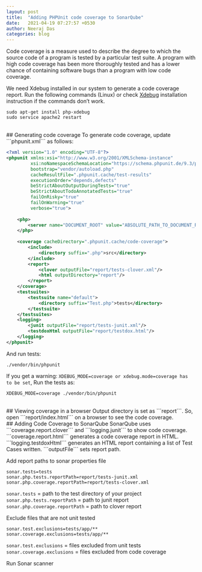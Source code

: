 ```yaml
---
layout: post
title:  "Adding PHPUnit code coverage to SonarQube"
date:   2021-04-19 07:27:57 +0530
author: Neeraj Das
categories: blog
---
```

Code coverage is a measure used to describe the degree to which the source code of a 
program is tested by a particular test suite. A program with high code coverage has 
been more thoroughly tested and has a lower chance of containing software bugs than 
a program with low code coverage.  

We need Xdebug installed in our system to generate a code coverage report. 
Run the following commands (Linux) or check [Xdebug][xdebug-link] installation instruction if the commands don’t work.

```
sudo apt-get install php-xdebug
sudo service apache2 restart
```
<br/>
## Generating code coverage
To generate code coverage, update ```phpunit.xml``` as follows:

```xml
<?xml version="1.0" encoding="UTF-8"?>
<phpunit xmlns:xsi="http://www.w3.org/2001/XMLSchema-instance"
         xsi:noNamespaceSchemaLocation="https://schema.phpunit.de/9.3/phpunit.xsd"
         bootstrap="vendor/autoload.php"
         cacheResultFile=".phpunit.cache/test-results"
         executionOrder="depends,defects"
         beStrictAboutOutputDuringTests="true"
         beStrictAboutTodoAnnotatedTests="true"
         failOnRisky="true"
         failOnWarning="true"
         verbose="true">
         
    <php>
        <server name="DOCUMENT_ROOT" value="ABSOLUTE_PATH_TO_DOCUMENT_ROOT"/>
    </php>
             
    <coverage cacheDirectory=".phpunit.cache/code-coverage">
        <include>
            <directory suffix=".php">src</directory>
        </include>
        <report>
            <clover outputFile="report/tests-clover.xml"/>
            <html outputDirectory="report"/>
        </report>
    </coverage>
    <testsuites>
        <testsuite name="default">
            <directory suffix="Test.php">tests</directory>
        </testsuite>
    </testsuites>
    <logging>
        <junit outputFile="report/tests-junit.xml"/>
        <testdoxHtml outputFile="report/testdox.html"/>
    </logging>
</phpunit>
```

And run tests:

```
./vendor/bin/phpunit
```

If you get a warning: ```XDEBUG_MODE=coverage or xdebug.mode=coverage has to be set```,
Run the tests as:

```
XDEBUG_MODE=coverage ./vendor/bin/phpunit
```
<br/>
## Viewing coverage in a browser
Output directory is set as ```report```. So, open ```report/index.html``` on a browser to see 
the code coverage.  
<br/>
## Adding Code Coverage to SonarQube
SonarQube uses ```coverage.report.clover``` and ```logging.junit``` to show code coverage.  
```coverage.report.html``` generates a code coverage report in HTML.  
```logging.testdoxHtml``` generates an HTML report containing a list of Test Cases written.  
```outputFile``` sets report path.

Add report paths to sonar properties file

```
sonar.tests=tests
sonar.php.tests.reportPath=report/tests-junit.xml
sonar.php.coverage.reportPath=report/tests-clover.xml
```

```sonar.tests``` = path to the test directory of your project  
```sonar.php.tests.reportPath``` = path to junit report  
```sonar.php.coverage.reportPath``` = path to clover report

Exclude files that are not unit tested

```
sonar.test.exclusions=tests/app/**
sonar.coverage.exclusions=tests/app/**
```

```sonar.test.exclusions``` = files excluded from unit tests  
```sonar.coverage.exclusions``` = files excluded from code coverage

Run Sonar scanner

[xdebug-link]: https://xdebug.org/
